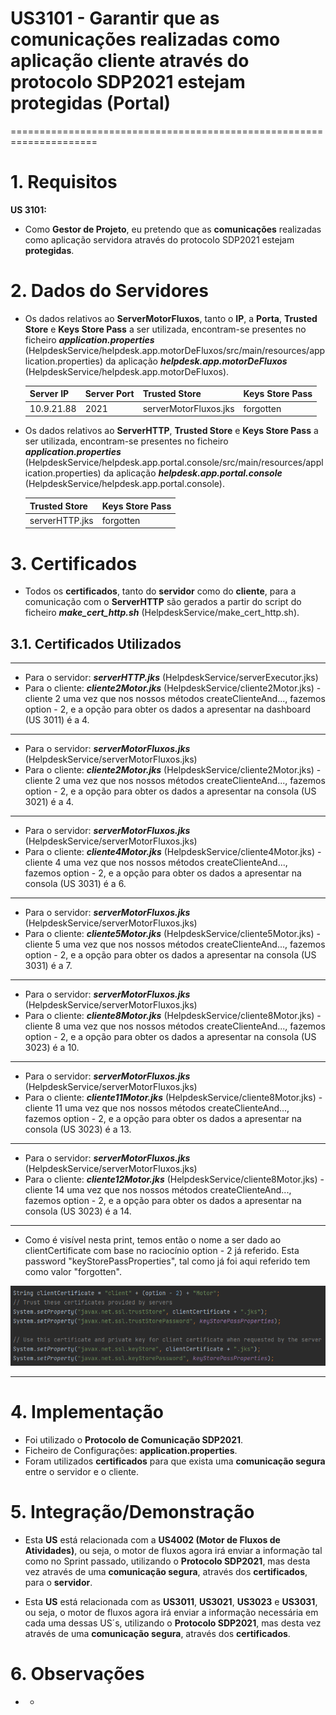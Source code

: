 # US3101 - Garantir que as comunicações realizadas como aplicação cliente através do protocolo SDP2021 estejam protegidas (Portal)
=====================================================================

# 1. Requisitos

**US 3101:**

* Como **Gestor de Projeto**, eu pretendo que as **comunicações** realizadas como aplicação servidora através do protocolo SDP2021 estejam **protegidas**.

# 2. Dados do Servidores

* Os dados relativos ao **ServerMotorFluxos**, tanto o **IP**, a **Porta**, **Trusted Store** e **Keys Store Pass** a ser utilizada, encontram-se presentes no ficheiro ***application.properties*** (HelpdeskService/helpdesk.app.motorDeFluxos/src/main/resources/application.properties) da aplicação ***helpdesk.app.motorDeFluxos*** (HelpdeskService/helpdesk.app.motorDeFluxos).

     | Server IP  | Server Port | Trusted Store        | Keys Store Pass |
     |:---------- |:----------- |:-------------------- |:--------------- |
     |10.9.21.88  |2021         |serverMotorFluxos.jks |forgotten        |

* Os dados relativos ao **ServerHTTP**, **Trusted Store** e **Keys Store Pass** a ser utilizada, encontram-se presentes no ficheiro ***application.properties*** (HelpdeskService/helpdesk.app.portal.console/src/main/resources/application.properties) da aplicação ***helpdesk.app.portal.console*** (HelpdeskService/helpdesk.app.portal.console).

     | Trusted Store     | Keys Store Pass |
     |:----------------- |:--------------- |
     |serverHTTP.jks     |forgotten        |


# 3. Certificados

* Todos os **certificados**, tanto do **servidor** como do **cliente**, para a comunicação com o **ServerHTTP** são gerados a partir do script do ficheiro ***make_cert_http.sh*** (HelpdeskService/make_cert_http.sh).

## 3.1. Certificados Utilizados

---

* Para o servidor: ***serverHTTP.jks*** (HelpdeskService/serverExecutor.jks)
* Para o cliente: ***cliente2Motor.jks*** (HelpdeskService/cliente2Motor.jks) - cliente 2 uma vez que nos nossos métodos createClienteAnd..., fazemos option - 2, e a opção para obter os dados a apresentar na dashboard (US 3011) é a 4.

---

* Para o servidor: ***serverMotorFluxos.jks*** (HelpdeskService/serverMotorFluxos.jks)
* Para o cliente: ***cliente2Motor.jks*** (HelpdeskService/cliente2Motor.jks) - cliente 2 uma vez que nos nossos métodos createClienteAnd..., fazemos option - 2, e a opção para obter os dados a apresentar na consola (US 3021) é a 4.

---

* Para o servidor: ***serverMotorFluxos.jks*** (HelpdeskService/serverMotorFluxos.jks)
* Para o cliente: ***cliente4Motor.jks*** (HelpdeskService/cliente4Motor.jks) - cliente 4 uma vez que nos nossos métodos createClienteAnd..., fazemos option - 2, e a opção para obter os dados a apresentar na consola (US 3031) é a 6.

---

* Para o servidor: ***serverMotorFluxos.jks*** (HelpdeskService/serverMotorFluxos.jks)
* Para o cliente: ***cliente5Motor.jks*** (HelpdeskService/cliente5Motor.jks) - cliente 5 uma vez que nos nossos métodos createClienteAnd..., fazemos option - 2, e a opção para obter os dados a apresentar na consola (US 3031) é a 7.

---

* Para o servidor: ***serverMotorFluxos.jks*** (HelpdeskService/serverMotorFluxos.jks)
* Para o cliente: ***cliente8Motor.jks*** (HelpdeskService/cliente8Motor.jks) - cliente 8 uma vez que nos nossos métodos createClienteAnd..., fazemos option - 2, e a opção para obter os dados a apresentar na consola (US 3023) é a 10.

---

* Para o servidor: ***serverMotorFluxos.jks*** (HelpdeskService/serverMotorFluxos.jks)
* Para o cliente: ***cliente11Motor.jks*** (HelpdeskService/cliente8Motor.jks) - cliente 11 uma vez que nos nossos métodos createClienteAnd..., fazemos option - 2, e a opção para obter os dados a apresentar na consola (US 3023) é a 13.

---

* Para o servidor: ***serverMotorFluxos.jks*** (HelpdeskService/serverMotorFluxos.jks)
* Para o cliente: ***cliente12Motor.jks*** (HelpdeskService/cliente8Motor.jks) - cliente 14 uma vez que nos nossos métodos createClienteAnd..., fazemos option - 2, e a opção para obter os dados a apresentar na consola (US 3023) é a 14.

---

* Como é visível nesta print, temos então o nome a ser dado ao clientCertificate com base no raciocínio option - 2 já referido. Esta password "keyStorePassProperties", tal como já foi aqui referido tem como valor "forgotten".

![certificate.png](certificate.png)

---

# 4. Implementação

* Foi utilizado o **Protocolo de Comunicação SDP2021**.
* Ficheiro de Configurações: **application.properties**.
* Foram utilizados **certificados** para que exista uma **comunicação segura** entre o servidor e o cliente.

# 5. Integração/Demonstração

* Esta **US** está relacionada com a **US4002 (Motor de Fluxos de Atividades)**, ou seja, o motor de fluxos agora irá enviar a informação tal como no Sprint passado, utilizando o **Protocolo SDP2021**, mas desta vez através de uma **comunicação segura**, através dos **certificados**, para o **servidor**.

* Esta **US** está relacionada com as **US3011**, **US3021**, **US3023** e **US3031**, ou seja, o motor de fluxos agora irá enviar a informação necessária em cada uma dessas US´s, utilizando o **Protocolo SDP2021**, mas desta vez através de uma **comunicação segura**, através dos **certificados**.

# 6. Observações

* -
